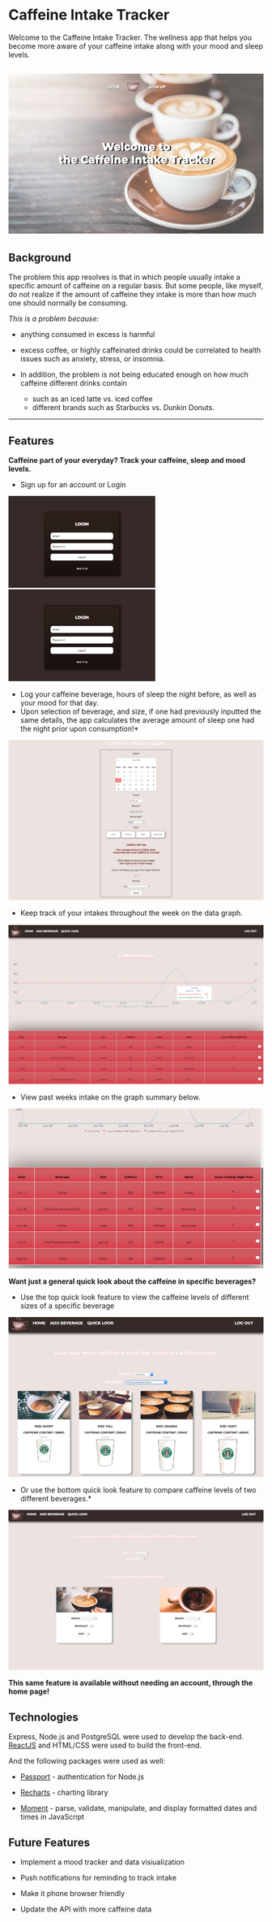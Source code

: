  # Caffeine Intake Tracker

Welcome to the Caffeine Intake Tracker. The wellness app that helps you become more aware of your caffeine intake along with your mood and sleep levels.

![landing page for app](./readme_Images/caffeine_home.png "Caffeine Intake Tracker Landing Page")
--- 

## Background


The problem this app resolves is that in which people usually intake a specific amount of caffeine on a regular basis. But some people, like myself, do not realize if the amount of caffeine they intake is more than how much one should normally be consuming.

*This is a problem because:*

- anything consumed in excess is harmful

-	 excess coffee, or highly caffeinated drinks could be correlated to health issues such as anxiety, stress, or insomnia. 

-	In addition, the problem is not being educated enough on how much caffeine different drinks contain
	- such as an iced latte vs. iced coffee
	- different brands such as Starbucks vs. Dunkin Donuts. 

---

## Features 

**Caffeine part of your everyday? Track your caffeine, sleep and mood levels.** 

* Sign up for an account or Login


<img src="./readme_Images/caffeine_login.png" width = '290'/> <img src="./readme_Images/caffeine_login.png" width = '290'/> 

* Log your caffeine beverage, hours of sleep the night before, as well as your mood for that day.
* Upon selection of beverage, and size, if one had previously inputted the same details, the app calculates the average amount of sleep one had the night prior upon consumption!* 

<img src="./readme_Images/caffeine_filledin_log.png" />

* Keep track of your intakes throughout the week on the data graph. 
 <img src="./readme_Images/caffeine_graph.png" />


* View past weeks intake on the graph summary below. 
<img src="./readme_Images/caffeine_graph_summary.png" />


 **Want just a general quick look about the caffeine in specific beverages?**

* Use the top quick look feature to view the caffeine levels of different sizes of a specific beverage
<img src="./readme_Images/caffeine_quicklook_top.png" />

* Or use the bottom quick look feature to compare caffeine levels of two different beverages.*
 <img src="./readme_Images/caffeine_quicklook.png" />



**This same feature is available without needing an account, through the home page!**

## Technologies 


Express, Node.js and PostgreSQL were used to develop the back-end.
[ReactJS](https://reactjs.org/) and HTML/CSS were used to build the front-end. 

And the following packages were used as well:

* [Passport](http://www.passportjs.org/) - authentication for Node.js

* [Recharts](http://recharts.org/#/en-US/) - charting library 

* [Moment](https://www.npmjs.com/package/moment) - parse, validate, manipulate, and display formatted dates and times in JavaScript


## Future Features 

* Implement a mood tracker and data visiualization

* Push notifications for reminding to track intake

* Make it phone browser friendly

* Update the API with more caffeine data
